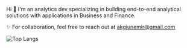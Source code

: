Hi 👋 I'm an analytics dev specializing in building end-to-end analytical solutions with applications in Business and Finance. 

✨ For collaboration, feel free to reach out at akgiunemir@gmail.com

![Top Langs](https://github-readme-stats.vercel.app/api/top-langs/?username=emirakgiun&layout=compact&theme=transparent)
